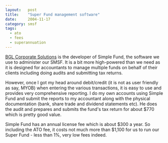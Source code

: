 ```yaml
---
layout:   post
title:    "Super Fund management software"
date:     2004-11-17
category: smsf
tags:
  - ato
  - fees
  - superannuation
---
```


[BGL Corporate Solutions](http://www.bglcorp.com.au/) is the developer
of Simple Fund, the software we use to administer our SMSF. It is a bit
more high-powered than we need as it is designed for accountants to
manage multiple funds on behalf of their clients including doing audits
and submitting tax returns.

However, once I got my head around debit/credit (it is not as user
friendly as say, MYOB) when entering the various transactions, it is
easy to use and provides very comprehensive reporting. I do my own
accounts using Simple Fund and submit the reports to my accountant along
with the physical documentation (bank, share trade and dividend
statements etc). He does the audit and prepares and submits the fund's
tax return for about $770 which is pretty good value.

Simple Fund has an annual license fee which is about $300 a year. So
including the ATO fee, it costs not much more than $1,100 for us to run
our Super Fund - less than 1%, very low fees indeed.
